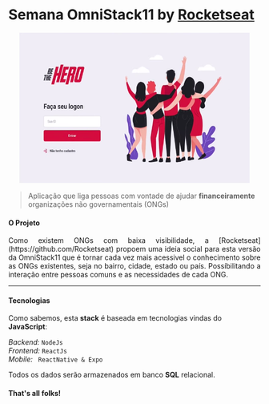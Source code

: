 # Semana OmniStack11 by [Rocketseat](https://github.com/Rocketseat)

<p align="center">
  <img width="460" height="300" src="frontend/src/bethehero.png">
</p>

> Aplicação que liga pessoas com vontade de ajudar __financeiramente__ organizações não governamentais (ONGs) <br>

#### O Projeto
<p align="justify">
Como existem ONGs com baixa visibilidade, a [Rocketseat](https://github.com/Rocketseat) propoem
uma ideia social para esta versão da OmniStack11 que é tornar cada vez mais acessivel o conhecimento
sobre as ONGs existentes, seja no bairro, cidade, estado ou país. Possíbilitando a interação entre
pessoas comuns e as necessidades de cada ONG.
</p>
<hr>

#### Tecnologias

Como sabemos, esta __stack__ é baseada em tecnologias vindas do __JavaScript__:

_Backend:_ ``` NodeJs ```<br>
_Frontend:_ ``` ReactJs ```<br>
_Mobile:_ ``` ReactNative & Expo```<br>

Todos os dados serão armazenados em banco __SQL__ relacional.

#### That's all folks! 
